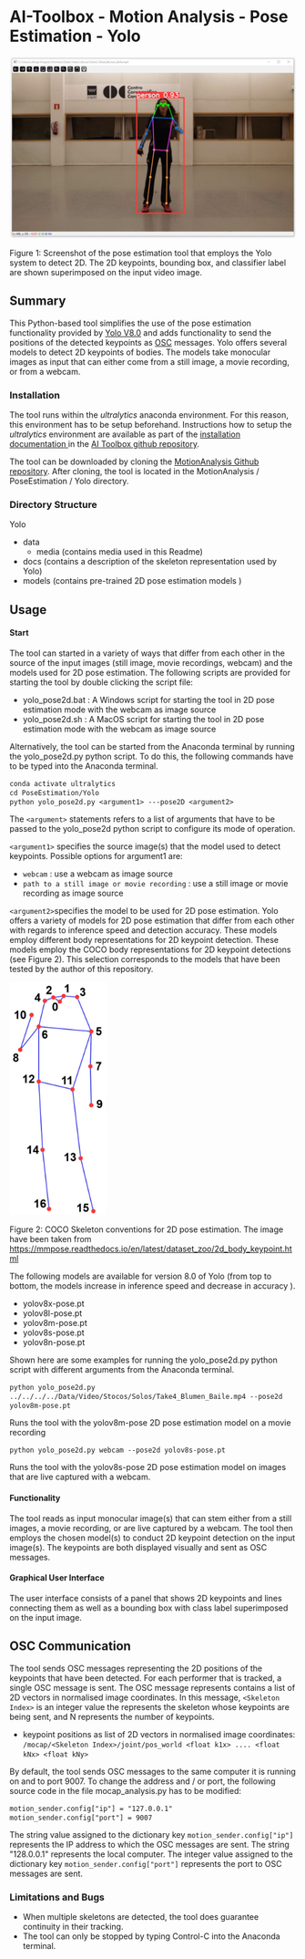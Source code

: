 # AI-Toolbox - Motion Analysis - Pose Estimation - Yolo

![analysis_screenshot](./data/media/YOLO_2D_Screenshot.JPG)

Figure 1: Screenshot of the pose estimation tool that employs the Yolo system to detect 2D. The 2D keypoints, bounding box, and classifier label are shown superimposed on the input video image.

## Summary

This Python-based tool simplifies the use of the pose estimation functionality provided by [Yolo V8.0](https://github.com/ultralytics/ultralytics) and adds functionality to send the positions of the detected keypoints as [OSC](https://en.wikipedia.org/wiki/Open_Sound_Control) messages. Yolo offers several models to detect 2D keypoints of bodies. The models take monocular images as input that can either come from a still image, a movie recording, or from a webcam. 

### Installation

The tool runs within the *ultralytics* anaconda environment. For this reason, this environment has to be setup beforehand.  Instructions how to setup the *ultralytics* environment are available as part of the [installation documentation ](https://github.com/bisnad/AIToolbox/tree/main/Installers) in the [AI Toolbox github repository](https://github.com/bisnad/AIToolbox). 

The tool can be downloaded by cloning the [MotionAnalysis Github repository](https://github.com/bisnad/MotionAnalysis). After cloning, the tool is located in the MotionAnalysis / PoseEstimation / Yolo directory.

### Directory Structure

Yolo

- data 
  - media (contains media used in this Readme)
- docs (contains a description of the skeleton representation used by Yolo)
- models (contains pre-trained 2D pose estimation models )

## Usage
#### Start

The tool can started in a variety of ways that differ from each other in the source of the input images (still image, movie recordings, webcam) and the models used for 2D pose estimation. The following scripts are provided for starting the tool by double clicking the script file:

- yolo_pose2d.bat : A Windows script for starting the tool in 2D pose estimation mode with the webcam as image source
- yolo_pose2d.sh : A MacOS script for starting the tool in 2D pose estimation mode with the webcam as image source

Alternatively, the tool can be started from the Anaconda terminal by running the yolo_pose2d.py python script. To do this, the following commands have to be typed into the Anaconda terminal.

```
conda activate ultralytics
cd PoseEstimation/Yolo
python yolo_pose2d.py <argument1> ---pose2D <argument2>
```

The `<argument>` statements refers to a list of arguments that have to be passed to the yolo_pose2d python script to configure its mode of operation. 

 `<argument1>` specifies the source image(s) that the model used to detect keypoints. Possible options for argument1 are: 

- `webcam` : use a webcam as image source 
- `path to a still image or movie recording` : use a still image or movie recording as image source

`<argument2>`specifies the model to be used for 2D pose estimation. Yolo offers a variety of models for 2D pose estimation that differ from each other with regards to inference speed and detection accuracy. These models employ different body representations for 2D keypoint detection. These models employ the COCO body representations for 2D keypoint detections (see Figure 2). This selection corresponds to the models that have been tested by the author of this repository. 

<img src="data/media/COCO_Skeleton.jpg" style="zoom: 40%;" />

Figure 2: COCO Skeleton conventions for 2D pose estimation. The image have been taken from https://mmpose.readthedocs.io/en/latest/dataset_zoo/2d_body_keypoint.html

The following models are available for version 8.0 of Yolo (from top to bottom, the models increase in inference speed and decrease in accuracy ).

- yolov8x-pose.pt
- yolov8l-pose.pt
- yolov8m-pose.pt
- yolov8s-pose.pt
- yolov8n-pose.pt

Shown here are some examples for running the yolo_pose2d.py python script with different arguments from the Anaconda terminal.

```
python yolo_pose2d.py ../../../../Data/Video/Stocos/Solos/Take4_Blumen_Baile.mp4 --pose2d yolov8m-pose.pt
```

Runs the tool with the yolov8m-pose 2D pose estimation model on a movie recording

```
python yolo_pose2d.py webcam --pose2d yolov8s-pose.pt
```

Runs the tool with the yolov8s-pose 2D pose estimation model on images that are live captured with a webcam.

#### Functionality

The tool reads as input monocular image(s) that can stem either from a still images, a movie recording, or are live captured by a webcam. The tool then employs the chosen model(s) to conduct 2D keypoint detection on the input image(s). The keypoints are both displayed visually and sent as OSC messages.

#### Graphical User Interface

The user interface consists of a panel that shows 2D keypoints and lines connecting them as well as a bounding box with class label superimposed on the input image. 

## OSC Communication

The tool sends OSC messages representing the 2D positions of the keypoints that have been detected. For each performer that is tracked, a single OSC message is sent. The OSC message represents contains a list of 2D vectors in normalised image coordinates. In this message, `<Skeleton Index>` is an integer value the represents the skeleton whose keypoints are being sent, and N represents the number of keypoints.

- keypoint positions as list of 2D vectors in normalised image coordinates: `/mocap/<Skeleton Index>/joint/pos_world <float k1x> .... <float kNx> <float kNy>`

By default, the tool sends OSC messages to the same computer it is running on and to port 9007. To change the address and / or port,  the following source code in the file mocap_analysis.py has to be modified:

```
motion_sender.config["ip"] = "127.0.0.1"
motion_sender.config["port"] = 9007
```

The string value assigned to the dictionary key `motion_sender.config["ip"]` represents the IP address to which the OSC messages are sent. The string "128.0.0.1" represents the local computer. 
The integer value assigned to the dictionary key `motion_sender.config["port"]` represents the port to OSC messages are sent.

### Limitations and Bugs

- When multiple skeletons are detected, the tool does guarantee continuity in their tracking.
- The tool can only be stopped by typing Control-C into the Anaconda terminal.